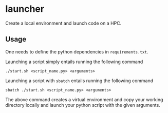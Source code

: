 # launcher
Create a local environment and launch code on a HPC.

## Usage
One needs to define the python dependencies in `requirements.txt`.

Launching a script simply entails running the following command
```
./start.sh <script_name.py> <arguments>
```
Launching a script with `sbatch` entails running the following command
```
sbatch ./start.sh <script_name.py> <arguments>
```

The above command creates a virtual environment and copy your working directory locally and launch your python script
with the given arguments.
